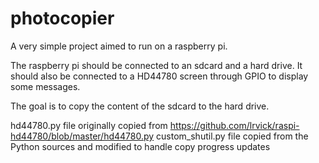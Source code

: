 photocopier
===========

A very simple project aimed to run on a raspberry pi.

The raspberry pi should be connected to an sdcard and a hard drive. It should also
be connected to a HD44780 screen through GPIO to display some messages.

The goal is to copy the content of the sdcard to the hard drive.


hd44780.py file originally copied from https://github.com/lrvick/raspi-hd44780/blob/master/hd44780.py
custom_shutil.py file copied from the Python sources and modified to handle copy progress updates
